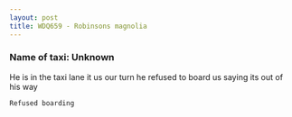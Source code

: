 ```yaml
---
layout: post
title: WDQ659 - Robinsons magnolia
---
```


### Name of taxi: Unknown

He is in the taxi lane it us our turn he refused to board us saying its out of his way

```Refused boarding```
